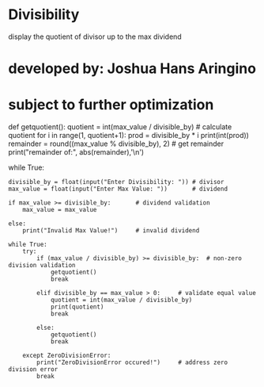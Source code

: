 # Divisibility
display the quotient of divisor up to the max dividend

# developed by: Joshua Hans Aringino
# subject to further optimization
def getquotient():
	quotient = int(max_value / divisible_by)	# calculate quotient
	for i in range(1, quotient+1):
		prod = divisible_by * i
		print(int(prod))
	remainder = round((max_value % divisible_by), 2)	# get remainder
	print("remainder of:", abs(remainder),'\n')

while True:

	divisible_by = float(input("Enter Divisibility: "))	# divisor
	max_value = float(input("Enter Max Value: "))		# dividend

	if max_value >= divisible_by:		# dividend validation
		max_value = max_value
		
	else:
		print("Invalid Max Value!")		# invalid dividend

	while True:
		try:
			if (max_value / divisible_by) >= divisible_by:	# non-zero division validation
				getquotient()
				break
				
			elif divisible_by == max_value > 0:		# validate equal value
				quotient = int(max_value / divisible_by)
				print(quotient)
				break
				
			else:
				getquotient()
				break
				
		except ZeroDivisionError:
			print("ZeroDivisionError occured!")		# address zero division error
			break
			
